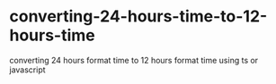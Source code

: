 # converting-24-hours-time-to-12-hours-time
converting 24 hours format time to 12 hours format time using ts or javascript
